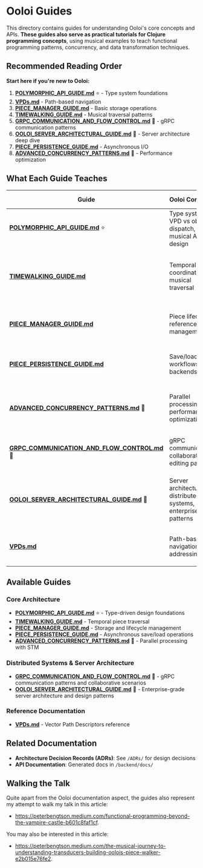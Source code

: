 # Ooloi Guides

This directory contains guides for understanding Ooloi's core concepts and APIs. **These guides also serve as practical tutorials for Clojure programming concepts**, using musical examples to teach functional programming patterns, concurrency, and data transformation techniques.

## Recommended Reading Order

**Start here if you're new to Ooloi:**

1. **[POLYMORPHIC_API_GUIDE.md](POLYMORPHIC_API_GUIDE.md)** ⭐ - Type system foundations
2. **[VPDs.md](VPDs.md)** - Path-based navigation
3. **[PIECE_MANAGER_GUIDE.md](PIECE_MANAGER_GUIDE.md)** - Basic storage operations
4. **[TIMEWALKING_GUIDE.md](TIMEWALKING_GUIDE.md)** - Musical traversal patterns
5. **[GRPC_COMMUNICATION_AND_FLOW_CONTROL.md](GRPC_COMMUNICATION_AND_FLOW_CONTROL.md)** 🔴 - gRPC communication patterns
6. **[OOLOI_SERVER_ARCHITECTURAL_GUIDE.md](OOLOI_SERVER_ARCHITECTURAL_GUIDE.md)** 🔴 - Server architecture deep dive  
7. **[PIECE_PERSISTENCE_GUIDE.md](PIECE_PERSISTENCE_GUIDE.md)** - Asynchronous I/O
8. **[ADVANCED_CONCURRENCY_PATTERNS.md](ADVANCED_CONCURRENCY_PATTERNS.md)** 🔴 - Performance optimization

## What Each Guide Teaches

| Guide | Ooloi Concepts | Clojure Concepts |
|-------|----------------|------------------|
| **[POLYMORPHIC_API_GUIDE.md](POLYMORPHIC_API_GUIDE.md)** ⭐ | Type system, VPD vs object dispatch, musical API design | Multimethods, hierarchies, polymorphic dispatch, `derive`/`isa?` |
| **[TIMEWALKING_GUIDE.md](TIMEWALKING_GUIDE.md)** | Temporal coordination, musical traversal | Transducers, lazy sequences, functional composition, threading macros |
| **[PIECE_MANAGER_GUIDE.md](PIECE_MANAGER_GUIDE.md)** | Piece lifecycle, reference management | STM (refs, dosync), concurrent state management |
| **[PIECE_PERSISTENCE_GUIDE.md](PIECE_PERSISTENCE_GUIDE.md)** | Save/load workflows, I/O backends | Agents, asynchronous operations, error handling patterns |
| **[ADVANCED_CONCURRENCY_PATTERNS.md](ADVANCED_CONCURRENCY_PATTERNS.md)** 🔴 | Parallel processing, performance optimization | STM coordination, parallel algorithms, performance tuning |
| **[GRPC_COMMUNICATION_AND_FLOW_CONTROL.md](GRPC_COMMUNICATION_AND_FLOW_CONTROL.md)** 🔴 | gRPC communication, collaborative editing patterns | Network programming, distributed state, async operations |
| **[OOLOI_SERVER_ARCHITECTURAL_GUIDE.md](OOLOI_SERVER_ARCHITECTURAL_GUIDE.md)** 🔴 | Server architecture, distributed systems, enterprise patterns | STM-gRPC integration, concurrent state management, functional architecture |
| **[VPDs.md](VPDs.md)** | Path-based navigation, addressing | Vector operations, `get-in`/`update-in` patterns |

## Available Guides

### Core Architecture
- **[POLYMORPHIC_API_GUIDE.md](POLYMORPHIC_API_GUIDE.md)** ⭐ - Type-driven design foundations
- **[TIMEWALKING_GUIDE.md](TIMEWALKING_GUIDE.md)** - Temporal piece traversal
- **[PIECE_MANAGER_GUIDE.md](PIECE_MANAGER_GUIDE.md)** - Storage and lifecycle management
- **[PIECE_PERSISTENCE_GUIDE.md](PIECE_PERSISTENCE_GUIDE.md)** - Asynchronous save/load operations
- **[ADVANCED_CONCURRENCY_PATTERNS.md](ADVANCED_CONCURRENCY_PATTERNS.md)** 🔴 - Parallel processing with STM

### Distributed Systems & Server Architecture
- **[GRPC_COMMUNICATION_AND_FLOW_CONTROL.md](GRPC_COMMUNICATION_AND_FLOW_CONTROL.md)** 🔴 - gRPC communication patterns and collaborative scenarios
- **[OOLOI_SERVER_ARCHITECTURAL_GUIDE.md](OOLOI_SERVER_ARCHITECTURAL_GUIDE.md)** 🔴 - Enterprise-grade server architecture and design patterns

### Reference Documentation
- **[VPDs.md](VPDs.md)** - Vector Path Descriptors reference

## Related Documentation

- **Architecture Decision Records (ADRs)**: See `/ADRs/` for design decisions
- **API Documentation**: Generated docs in `/backend/docs/`

## Walking the Talk

Quite apart from the Ooloi documentation aspect, the guides also represent my attempt to walk my talk
in this article: 

- https://peterbengtson.medium.com/functional-programming-beyond-the-vampire-castle-b601c8faf1cf. 

You may also be interested in this article: 

- https://peterbengtson.medium.com/the-musical-journey-to-understanding-transducers-building-oolois-piece-walker-e2b015e76fe2.
